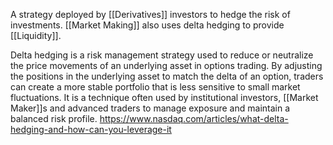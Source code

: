 A strategy deployed by [[Derivatives]] investors to hedge the risk of investments.
[[Market Making]] also uses delta hedging to provide [[Liquidity]].

Delta hedging is a risk management strategy used to reduce or neutralize the price movements of an underlying asset in options trading. By adjusting the positions in the underlying asset to match the delta of an option, traders can create a more stable portfolio that is less sensitive to small market fluctuations. It is a technique often used by institutional investors, [[Market Maker]]s and advanced traders to manage exposure and maintain a balanced risk profile.
https://www.nasdaq.com/articles/what-delta-hedging-and-how-can-you-leverage-it
